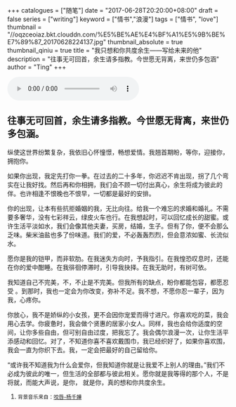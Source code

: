 +++
catalogues = ["随笔"]
date = "2017-06-28T20:20:00+08:00"
draft = false
series = ["writing"]
keyword = ["情书","浪漫"]
tags = ["情书", "love"]
thumbnail = "//oqzceoiaz.bkt.clouddn.com/%E5%BE%AE%E4%BF%A1%E5%9B%BE%E7%89%87_20170628224137.jpg"
thumbnail_absolute = true
thumbnail_qiniu = true
title = "我只想和你共度余生——写给未来的他"
description = "往事无可回首，余生请多指教。今世愿无背离，来世仍多包涵"
author = "Ting"
+++
<div style="display:none;"><img src="http://oqzceoiaz.bkt.clouddn.com/300.jpg"/></div>

<audio src="http://oqzceoiaz.bkt.clouddn.com/%E6%9D%A8%E5%8D%83%E5%AC%85%20-%20%E5%92%AC%E5%94%87.mp3" autoplay="autoplay" loop="loop" controls="controls">
您的浏览器不支持 audio 标签。
</audio>

## 往事无可回首，余生请多指教。今世愿无背离，来世仍多包涵。 
纵使这世界纷繁复杂，我依旧心怀憧憬，畅想爱情。我翘首期盼，等你，迎接你，拥抱你。

如果你出现，我定先打你一拳。在过去的二十多年，你迟迟不肯出现，拐了几个弯实在让我好找。然后再和你相拥，我们会不顾一切付出真心，余生将成为彼此的伴。也许相逢不恨晚也不恨早，一切都是最好的安排。 

你的出现，让本有些抗拒婚姻的我，无比向往。给我一个难忘的求婚和婚礼。不需要多奢华，没有七彩祥云，绿皮火车也行。在我想起时，可以回忆成长的甜蜜。或许生活平淡如水，我们会像其他夫妻，买房，结婚，生子。但有了你，便不会那么乏味。柴米油盐也多了份味道。我们的爱，不必轰轰烈烈，但会意浓如蜜、长流似水。

愿你是我的铠甲，而非软肋。在我迷失方向时，予我指引。在我惶恐叹息时，还能在你的爱中酣睡。在我徘徊停滞时，引导我抉择。在我无助时，有树可依。

我知道自己不完美，不，不止是不完美。但我所有的缺点，盼你都能包容，都愿忍受 。到那时，我也一定会为你改变，弥补不足。我不想，不愿你忍一辈子，因为我，心疼你。

你放心，我不是娇纵的小女孩，更不会因你宠爱而得寸进尺。你喜欢吃的菜，我会用心去学。你疲惫时，我会做个贤惠的居家小女人。同样，我也会给你适度的空间，让你多些自由，但可别自由过度，把我忘了。我会偶尔浪漫一次，让你生活平添感动和回忆。对了，不知道你喜不喜欢戴围巾，我已经织好了，如果你喜欢围，我会一直为你织下去。我，一定会把最好的自己留给你。

“或许我不知道我为什么会爱你，但我知道你就是让我爱不上别人的理由。”我们不必成为彼此的唯一，但生活的全部都与彼此相关。愿你就是我等得的那个人，不是将就，而能大声说，是你， 就是你，真的想和你共度余生。


1.  <small>背景音乐来自：[咬唇-杨千嬅](http://oqzceoiaz.bkt.clouddn.com/%E6%9D%A8%E5%8D%83%E5%AC%85%20-%20%E5%92%AC%E5%94%87.mp3) <small>